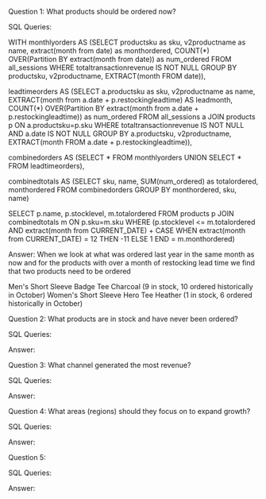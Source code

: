 Question 1: What products should be ordered now? 

SQL Queries:

WITH monthlyorders AS (SELECT productsku as sku, v2productname as name, 
	extract(month from date) as monthordered, 
	COUNT(*) OVER(Partition BY extract(month from date)) as num_ordered
FROM all_sessions
WHERE totaltransactionrevenue IS NOT NULL
GROUP BY productsku, v2productname, EXTRACT(month FROM date)),

leadtimeorders AS (SELECT a.productsku as sku, v2productname as name,
	EXTRACT(month from a.date + p.restockingleadtime) AS leadmonth,
	COUNT(*) OVER(Partition BY extract(month from a.date + p.restockingleadtime)) as num_ordered
FROM all_sessions a
JOIN products p
ON a.productsku=p.sku
WHERE totaltransactionrevenue IS NOT NULL AND a.date IS NOT NULL
GROUP BY a.productsku, v2productname, EXTRACT(month FROM a.date + p.restockingleadtime)),

combinedorders AS (SELECT * FROM monthlyorders UNION SELECT * FROM leadtimeorders),

combinedtotals AS (SELECT sku, name, SUM(num_ordered) as totalordered, monthordered
FROM combinedorders
GROUP BY monthordered, sku, name)

SELECT p.name, p.stocklevel, m.totalordered
FROM products p
JOIN combinedtotals m
ON p.sku=m.sku
WHERE 
	 (p.stocklevel <= m.totalordered
	AND
	extract(month from CURRENT_DATE) + CASE 
		WHEN extract(month from CURRENT_DATE) = 12 
		THEN -11 
		ELSE 1 END = m.monthordered)


Answer: 
When we look at what was ordered last year in the same month as now and for the products with over a month of restocking lead time we find that two products need to be ordered

Men's Short Sleeve Badge Tee Charcoal (9 in stock, 10 ordered historically in October)
Women's Short Sleeve Hero Tee Heather (1 in stock, 6 ordered historically in October)


Question 2: What products are in stock and have never been ordered? 

SQL Queries:

Answer:



Question 3: What channel generated the most revenue? 

SQL Queries:

Answer:



Question 4: What areas (regions) should they focus on to expand growth?  

SQL Queries:

Answer:



Question 5: 

SQL Queries:

Answer:
